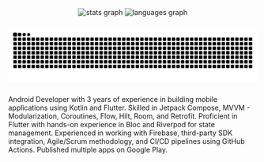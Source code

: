 <div align="center">
  <img src="https://github-readme-stats.vercel.app/api?username=truongdc21&hide_title=false&hide_rank=false&show_icons=true&include_all_commits=true&count_private=true&disable_animations=false&theme=dracula&locale=en&hide_border=false&order=1" height="150" alt="stats graph"  />
  <img src="https://github-readme-stats.vercel.app/api/top-langs?username=truongdc21&locale=en&hide_title=false&layout=compact&card_width=320&langs_count=5&theme=dracula&hide_border=false&order=2" height="150" alt="languages graph"  />
</div>

###

<img src="https://raw.githubusercontent.com/truongdc21/truongdc21/output/snake.svg" alt="Snake animation" />

###

<p align="left">Android Developer with 3 years of experience in building mobile applications using Kotlin and Flutter. Skilled in Jetpack Compose, MVVM - Modularization, Coroutines, Flow, Hilt, Room, and Retrofit. Proficient in Flutter with hands-on experience in Bloc and Riverpod for state management. Experienced in working with Firebase, third-party SDK integration, Agile/Scrum methodology, and CI/CD pipelines using GitHub Actions. Published multiple apps on Google Play.</p>

###
